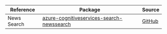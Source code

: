 | Reference | Package | Source |
|---|---|---|
|News Search|[azure-cognitiveservices-search-newssearch](https://pypi.org/project/azure-cognitiveservices-search-newssearch)|[GitHub](https://github.com/Azure/azure-sdk-for-python/blob/main/)|

